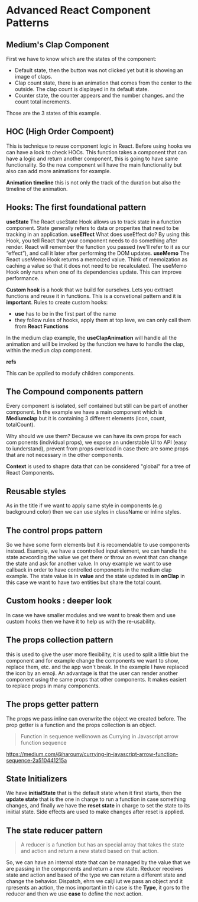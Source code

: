 # Advanced React Component Patterns

## Medium's Clap Component

First we have to know which are the states of the component:

- Default state, then the button was not clicked yet but it is showing an image of claps. 
- Clap count state, there is an animation that comes from the center to the outside. The clap count is displayed in its default state.
- Counter state, the counter appears and the number changes. and the count total increments.  

Those are the 3 states of this example.

## HOC (High Order Compoent)

This is technique to reuse component logic in React.  Before using hooks we can have a look to check HOCs.
This function takes a component that can have a logic and return another component, this is going to have same functionality. 
So the new component will have the main functionality but also can add more animations for example. 

**Animation timeline**
this is not only the track of the duration but also the timeline of the animation.  

## Hooks: The first foundational pattern

**useState** The React useState Hook allows us to track state in a function component. State generally refers to data or properites that need to be tracking in an application.
**useEffect** What does useEffect do? By using this Hook, you tell React that your component needs to do something after render. React will remember the function you passed (we'll refer to it as our “effect”), and call it later after performing the DOM updates.
**useMemo** The React useMemo Hook returns a memoized value. Think of memoization as caching a value so that it does not need to be recalculated. The useMemo Hook only runs when one of its dependencies update. This can improve performance.

**Custom hook** is a hook that we build for ourselves. Lets you exttract functions and reuse it in functions. This is a convetional pattern and it is **important**. Rules to create custom hooks:
- **use** has to be in the first part of the name
- they follow rules of hooks, apply them at top leve, we can only call them from **React Functions**

In the medium clap example, the **useClapAnimation** will handle all the animation and will be invoked by the function we have to handle the clap, within the mediun clap component. 

**refs**

This can be applied to modufy children components.

## The Compound components pattern

Every component is isolated, self contained but still can be part of another component. In the example we have a main component which is **Mediumclap** but it is containing 3 different elements (icon, count, totalCount). 

Why should we use them? Because we can have its own props for each com ponents (individual props), we expose an understable UI to API (easy to iunderstand), prevent from props overload in case there are some props that are not necessary in the other components.   

**Context** is used to shapre data that can be considered "global" for a tree of React Components.

## Reusable styles

As in the title if we want to apply same style in components (e.g background color) then we can use styles in className or inline styles.  

## The control props pattern

So we have some form elements but it is recomendable to use components instead. Esample, we have a coontrolled input element, we can handle the state acvcording the value we get there or throw an event that can change the state and ask for another value. In oruy example we want to use callback in order to have controlled components in the medium  clap example. The state value is in **value** and the state updated is in **onClap** in this case we want to have two entities but share the total count.

## Custom hooks : deeper look 

In case we have smaller modules and we want to break them and use custom hooks then we have it to help us with the re-usability. 

## The props collection pattern

this is used to give the user more flexibility, it is used to split a little biut the component and for example change the components we want to show, replace them, etc. and the app won't break. In the example I have replaced the icon by an  emoji. 
An advantage is that the user can render another component using the same props that other components. It makes easiert to replace props in many components. 

## The props getter pattern

The props we pass inline can overwrite the object we created before. The prop getter  is a function and the props collection is an object. 

> Function in sequence wellknown as Currying in Javascript arrow function sequence

https://medium.com/@harouny/currying-in-javascript-arrow-function-sequence-2a510441215a

## State Initializers

We have **initialState** that is the default state when it first starts, then the **update state** that is the one in charge to run a function in case something changes, and finally we have the **reset state** in charge to set the state to its iniitial state. 
Side effects are used to make changes after reset is applied.

## The state reducer pattern

> A reducer is a function but has an special array that takes the state and action and return a new stated based on that action. 

So, we can have an internal state that can be managed by the value that we are passing in the components and return a new state. 
Reducer receives state and action and based of the type we can return a different state and change the behavior. 
Dispatch, ehrn we cal;l iut we pass an object and it rpresents an action, the mos important in thi case is the **Type**, it gors to the reducer and then we use **case** to define the next action. 